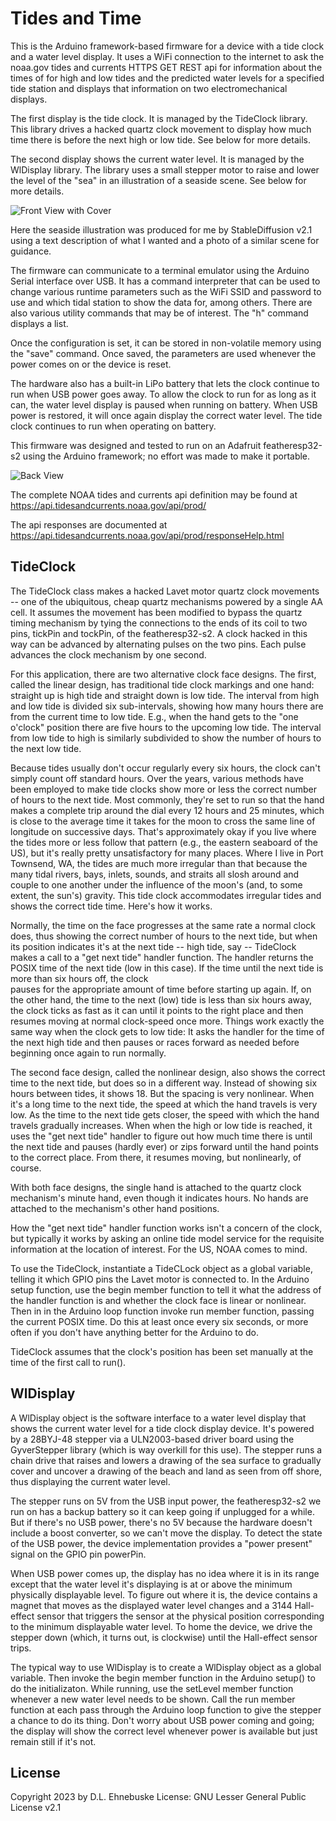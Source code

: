 # Tides and Time

This is the Arduino framework-based firmware for a device with a tide clock and a water level 
display. It uses a WiFi connection to the internet to ask the noaa.gov tides and currents 
HTTPS GET REST api for information about the times of for high and low tides and the 
predicted water levels for a specified tide station and displays that information on two
electromechanical displays.

The first display is the tide clock. It is managed by the TideClock library. This library 
drives a hacked quartz clock movement to display how much time there is before the next 
high or low tide. See below for more details.

The second display shows the current water level. It is managed by the WlDisplay library. 
The library uses a small stepper motor to raise and lower the level of the "sea" in an 
illustration of a seaside scene. See below for more details.

![Front View with Cover](./doc/images/FrontWithCover.jpg)

Here the seaside illustration was produced for me by StableDiffusion v2.1 using a text 
description of what I wanted and a photo of a similar scene for guidance.

The firmware can communicate to a terminal emulator using the Arduino Serial interface over 
USB. It has a command interpreter that can be used to change various runtime parameters such 
as the WiFi SSID and password to use and which tidal station to show the data for, among 
others. There are also various utility commands that may be of interest. The "h" command 
displays a list.
 
Once the configuration is set, it can be stored in non-volatile memory using the "save" 
command. Once saved, the parameters are used whenever the power comes on or the device is 
reset.

The hardware also has a built-in LiPo battery that lets the clock continue to run when USB 
power goes away. To allow the clock to run for as long as it can, the water level display 
is paused when running on battery. When USB power is restored, it will once again display the 
correct water level. The tide clock continues to run when operating on battery.

This firmware was designed and tested to run on an Adafruit featheresp32-s2 using the Arduino 
framework; no effort was made to make it portable.

![Back View](./doc/images/Back.jpg)

The complete NOAA tides and currents api definition may be found at https://api.tidesandcurrents.noaa.gov/api/prod/

The api responses are documented at https://api.tidesandcurrents.noaa.gov/api/prod/responseHelp.html

## TideClock

The TideClock class makes a hacked Lavet motor quartz clock movements -- one of the ubiquitous, cheap
quartz mechanisms powered by a single AA cell. It assumes the movement has been modified to bypass 
the quartz timing mechanism by tying the connections to the ends of its coil to two pins, tickPin 
and tockPin, of the featheresp32-s2. A clock hacked in this way can be advanced by alternating pulses 
on the two pins. Each pulse advances the clock mechanism by one second.

For this application, there are two alternative clock face designs. The first, called the linear 
design, has traditional tide clock markings and one hand: straight up is high tide and straight down 
is low tide. The interval from high and low tide is divided six sub-intervals, showing how many hours 
there are from the current time to low tide. E.g., when the hand gets to the "one o'clock" position 
there are five hours to the upcoming low tide. The interval from low tide to high is similarly 
subdivided to show the number of hours to the next low tide. 

Because tides usually don't occur regularly every six hours, the clock can't simply count off standard 
hours. Over the years, various methods have been employed to make tide clocks show more or less the 
correct number of hours to the next tide. Most commonly, they're set to run so that the hand makes a 
complete trip around the dial every 12 hours and 25 minutes, which is close to the average time it takes 
for the moon to cross the same line of longitude on successive days. That's approximately okay if you 
live where the tides more or less follow that pattern (e.g., the eastern seaboard of the US), but it's 
really pretty unsatisfactory for many places. Where I live in Port Townsend, WA, the tides are much more 
irregular than that because the many tidal rivers, bays, inlets, sounds, and straits all slosh around 
and couple to one another under the influence of the moon's (and, to some extent, the sun's) gravity. 
This tide clock accommodates irregular tides and shows the correct tide time. Here's how it works.

Normally, the time on the face progresses at the same rate a normal clock does, thus showing the correct 
number of hours to the next tide, but when its position indicates it's at the next tide -- high tide, 
say -- TideClock makes a call to a "get next tide" handler function. The handler returns the POSIX time 
of the next tide (low in this case). If the time until the next tide is more than six hours off, the clock  
pauses for the appropriate amount of time before starting up again. If, on the other hand, the time to the 
next (low) tide is less than six hours away, the clock ticks as fast as it can until it points to the 
right place and then resumes moving at normal clock-speed once more. Things work exactly the same way when 
the clock gets to low tide: It asks the handler for the time of the next high tide and then pauses or 
races forward as needed before beginning once again to run normally.

The second face design, called the nonlinear design, also shows the correct time to the next tide, but 
does so in a different way. Instead of showing six hours between tides, it shows 18. But the spacing is 
very nonlinear. When it's a long time to the next tide, the speed at which the hand travels is very low. 
As the time to the next tide gets closer, the speed with which the hand travels gradually increases. When 
when the high or low tide is reached, it uses the "get next tide" handler to figure out how much time 
there is until the next tide and pauses (hardly ever) or zips forward until the hand points to the 
correct place. From there, it resumes moving, but nonlinearly, of course.

With both face designs, the single hand is attached to the quartz clock mechanism's minute hand, even 
though it indicates hours. No hands are attached to the mechanism's other hand positions.

How the "get next tide" handler function works isn't a concern of the clock, but typically it works by
asking an online tide model service for the requisite information at the location of interest. For the US, 
NOAA comes to mind.

To use the TideClock, instantiate a TideCLock object as a global variable, telling it which GPIO
pins the Lavet motor is connected to. In the Arduino setup function, use the begin member function to 
tell it what the address of the handler function is and whether the clock face is linear or nonlinear. 
Then in in the Arduino loop function invoke run member function, passing the current POSIX time. Do 
this at least once every six seconds, or more often if you don't have anything better for the Arduino to 
do.

TideClock assumes that the clock's position has been set manually at the time of the first call to 
run().

## WlDisplay

A WlDisplay object is the software interface to a water level display that shows the current 
water level for a tide clock display device. It's powered by a 28BYJ-48 stepper via a 
ULN2003-based driver board using the GyverStepper library (which is way overkill for this use). 
The stepper runs a chain drive that raises and lowers a drawing of the sea surface to gradually 
cover and uncover a drawing of the beach and land as seen from off shore, thus displaying the 
current water level.

The stepper runs on 5V from the USB input power, the featheresp32-s2 we run on has a backup 
battery so it can keep going if unplugged for a while. But if there's no USB power, there's 
no 5V because the hardware doesn't include a boost converter, so we can't move the display. To 
detect the state of the USB power, the device implementation provides a "power present" signal 
on the GPIO pin powerPin.

When USB power comes up, the display has no idea where it is in its range except that the water 
level it's displaying is at or above the minimum physically displayable level. To figure out 
where it is, the device contains a magnet that moves as the displayed water level changes and 
a 3144 Hall-effect sensor that triggers the sensor at the physical position corresponding to 
the minimum displayable water level. To home the device, we drive the stepper down (which, it 
turns out, is clockwise) until the Hall-effect sensor trips.

The typical way to use WlDisplay is to create a WlDisplay object as a global variable. Then 
invoke the begin member function in the Arduino setup() to do the initializaton. While running, 
use the setLevel member function whenever a new water level needs to be shown. Call the run 
member function at each pass through the Arduino loop function to give the stepper a chance to 
do its thing. Don't worry about USB power coming and going; the display will show the correct 
level whenever power is available but just remain still if it's not.

## License

Copyright 2023 by D.L. Ehnebuske
License: GNU Lesser General Public License v2.1
